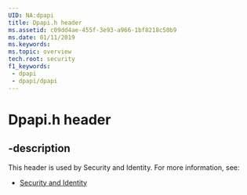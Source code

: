 ```yaml
---
UID: NA:dpapi
title: Dpapi.h header
ms.assetid: c09dd4ae-455f-3e93-a966-1bf8218c50b9
ms.date: 01/11/2019
ms.keywords: 
ms.topic: overview
tech.root: security
f1_keywords:
 - dpapi
 - dpapi/dpapi
---
```


# Dpapi.h header


## -description

This header is used by Security and Identity. For more information, see:

- [Security and Identity](../_security/index.md)

